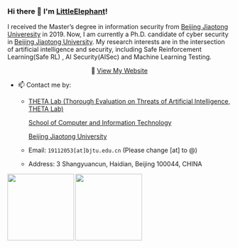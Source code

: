 ### Hi there 👋 I'm [LittleElephant](https://github.com/xyx112)!

I  received the Master’s degree in information security from [Beijing Jiaotong Univeresity](https://www.bjtu.edu.cn/) in 2019. Now, I am currently a Ph.D. candidate of cyber security in [Beijing Jiaotong University](https://www.bjtu.edu.cn/). My research interests are in the intersection of artificial intelligence and security, including Safe Reinforcement Learning(Safe RL) ,  AI Security(AISec) and Machine Learning Testing.

<p align="center"> 🔭 <a href="https://github.com/xyx112" target="_blank">View My Website</a></p>



- 📫 Contact me by:

  - [THETA Lab (Thorough Evaluation on Threats of Artificial Intelligence, THETA Lab)](http://jxd308.cn/) 

    [School of Computer and Information Technology](http://scit.bjtu.edu.cn/)

    [Beijing Jiaotong University](https://www.bjtu.edu.cn/)

  - Email: `19112053[at]bjtu.edu.cn` (Please change [at] to @)
  - Address: 3 Shangyuancun, Haidian, Beijing 100044, CHINA



<a href="https://github.com/xyx112/github-readme-stats">
  <img align="left" height="150px" src="https://github-readme-stats.vercel.app/api?username=xyx112&repo=github-readme-stats&hide=contribs" />
</a>
<a href="https://github.com/xyx112/convoychat">
  <img align="left" height="150px" src="https://github-readme-stats.vercel.app/api/top-langs/?username=xyx112&layout=compact" />
</a>

